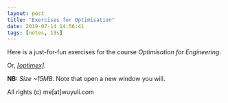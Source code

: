 ```yaml
---
layout: post
title: "Exercises for Optimisation"
date: 2019-07-14 14:56:41
tags: [notes, 19s]
---
```


Here is a just-for-fun exercises for the course *Optimisation for Engineering*.

Or, <a href="https://yuliwu.github.io/cloud/optimex/optimex.pdf" target="_blank">_[optimex]_</a>.

**NB:** *Size ~15MB*. Note that open a new window you will.

All rights (c) me[at]wuyuli.com
